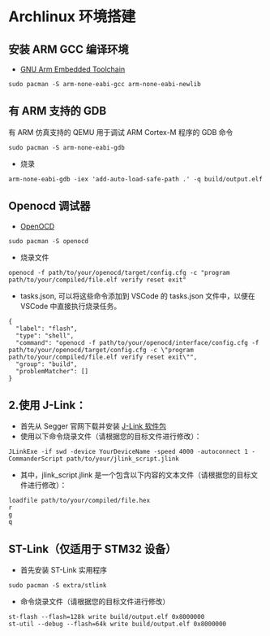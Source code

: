 # Archlinux 环境搭建

## 安装 ARM GCC 编译环境

- [GNU Arm Embedded Toolchain](https://developer.arm.com/tools-and-software/open-source-software/developer-tools/gnu-toolchain/gnu-rm/downloads)

```shell
sudo pacman -S arm-none-eabi-gcc arm-none-eabi-newlib
```

## 有 ARM 支持的 GDB

有 ARM 仿真支持的 QEMU 用于调试 ARM Cortex-M 程序的 GDB 命令

```shell
sudo pacman -S arm-none-eabi-gdb
```

- 烧录

```shell
arm-none-eabi-gdb -iex 'add-auto-load-safe-path .' -q build/output.elf
```

## Openocd 调试器

- [OpenOCD](http://openocd.org/getting-openocd/)

```shell
sudo pacman -S openocd
```

- 烧录文件

```shell
openocd -f path/to/your/openocd/target/config.cfg -c "program path/to/your/compiled/file.elf verify reset exit"
```

- tasks.json, 可以将这些命令添加到 VSCode 的 tasks.json 文件中，以便在 VSCode 中直接执行烧录任务。

```shell
{
  "label": "flash",
  "type": "shell",
  "command": "openocd -f path/to/your/openocd/interface/config.cfg -f path/to/your/openocd/target/config.cfg -c \"program path/to/your/compiled/file.elf verify reset exit\"",
  "group": "build",
  "problemMatcher": []
}
```

## 2.使用 J-Link：

- 首先从 Segger 官网下载并安装 [J-Link 软件包](https://www.segger.com/downloads/jlink/#J-LinkSoftwareAndDocumentationPack)
- 使用以下命令烧录文件（请根据您的目标文件进行修改）：

```shell
JLinkExe -if swd -device YourDeviceName -speed 4000 -autoconnect 1 -CommanderScript path/to/your/jlink_script.jlink
```

- 其中，jlink_script.jlink 是一个包含以下内容的文本文件（请根据您的目标文件进行修改）：

```shell
loadfile path/to/your/compiled/file.hex
r
g
q
```

## ST-Link（仅适用于 STM32 设备）

- 首先安装 ST-Link 实用程序

```shell
sudo pacman -S extra/stlink
```

- 命令烧录文件（请根据您的目标文件进行修改）

```shell
st-flash --flash=128k write build/output.elf 0x8000000
st-util --debug --flash=64k write build/output.elf 0x8000000
```
